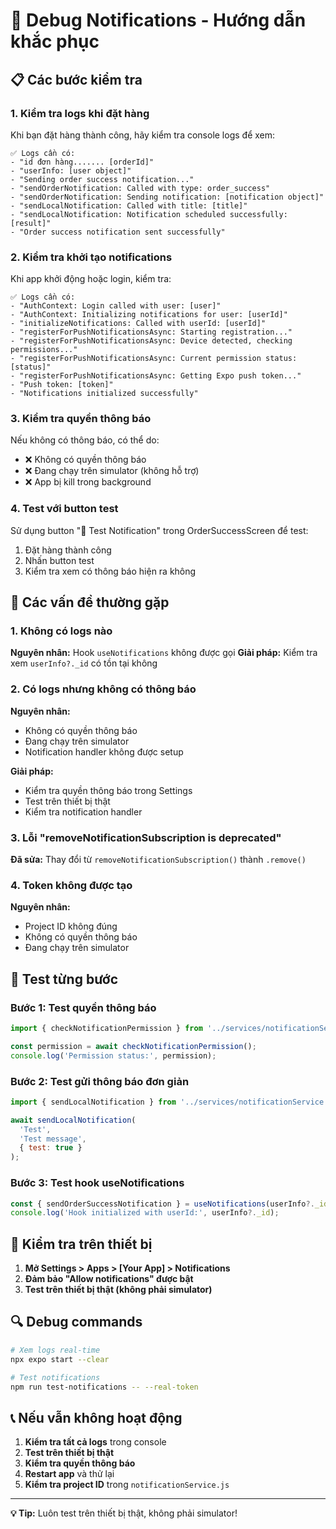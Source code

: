 # 🐛 Debug Notifications - Hướng dẫn khắc phục

## 📋 Các bước kiểm tra

### 1. **Kiểm tra logs khi đặt hàng**

Khi bạn đặt hàng thành công, hãy kiểm tra console logs để xem:

```
✅ Logs cần có:
- "id đơn hàng....... [orderId]"
- "userInfo: [user object]"
- "Sending order success notification..."
- "sendOrderNotification: Called with type: order_success"
- "sendOrderNotification: Sending notification: [notification object]"
- "sendLocalNotification: Called with title: [title]"
- "sendLocalNotification: Notification scheduled successfully: [result]"
- "Order success notification sent successfully"
```

### 2. **Kiểm tra khởi tạo notifications**

Khi app khởi động hoặc login, kiểm tra:

```
✅ Logs cần có:
- "AuthContext: Login called with user: [user]"
- "AuthContext: Initializing notifications for user: [userId]"
- "initializeNotifications: Called with userId: [userId]"
- "registerForPushNotificationsAsync: Starting registration..."
- "registerForPushNotificationsAsync: Device detected, checking permissions..."
- "registerForPushNotificationsAsync: Current permission status: [status]"
- "registerForPushNotificationsAsync: Getting Expo push token..."
- "Push token: [token]"
- "Notifications initialized successfully"
```

### 3. **Kiểm tra quyền thông báo**

Nếu không có thông báo, có thể do:

- ❌ Không có quyền thông báo
- ❌ Đang chạy trên simulator (không hỗ trợ)
- ❌ App bị kill trong background

### 4. **Test với button test**

Sử dụng button "🧪 Test Notification" trong OrderSuccessScreen để test:

1. Đặt hàng thành công
2. Nhấn button test
3. Kiểm tra xem có thông báo hiện ra không

## 🔧 Các vấn đề thường gặp

### 1. **Không có logs nào**

**Nguyên nhân:** Hook `useNotifications` không được gọi
**Giải pháp:** Kiểm tra xem `userInfo?._id` có tồn tại không

### 2. **Có logs nhưng không có thông báo**

**Nguyên nhân:** 
- Không có quyền thông báo
- Đang chạy trên simulator
- Notification handler không được setup

**Giải pháp:**
- Kiểm tra quyền thông báo trong Settings
- Test trên thiết bị thật
- Kiểm tra notification handler

### 3. **Lỗi "removeNotificationSubscription is deprecated"**

**Đã sửa:** Thay đổi từ `removeNotificationSubscription()` thành `.remove()`

### 4. **Token không được tạo**

**Nguyên nhân:**
- Project ID không đúng
- Không có quyền thông báo
- Đang chạy trên simulator

## 🧪 Test từng bước

### Bước 1: Test quyền thông báo
```javascript
import { checkNotificationPermission } from '../services/notificationService';

const permission = await checkNotificationPermission();
console.log('Permission status:', permission);
```

### Bước 2: Test gửi thông báo đơn giản
```javascript
import { sendLocalNotification } from '../services/notificationService';

await sendLocalNotification(
  'Test',
  'Test message',
  { test: true }
);
```

### Bước 3: Test hook useNotifications
```javascript
const { sendOrderSuccessNotification } = useNotifications(userInfo?._id);
console.log('Hook initialized with userId:', userInfo?._id);
```

## 📱 Kiểm tra trên thiết bị

1. **Mở Settings > Apps > [Your App] > Notifications**
2. **Đảm bảo "Allow notifications" được bật**
3. **Test trên thiết bị thật (không phải simulator)**

## 🔍 Debug commands

```bash
# Xem logs real-time
npx expo start --clear

# Test notifications
npm run test-notifications -- --real-token
```

## 📞 Nếu vẫn không hoạt động

1. **Kiểm tra tất cả logs** trong console
2. **Test trên thiết bị thật**
3. **Kiểm tra quyền thông báo**
4. **Restart app** và thử lại
5. **Kiểm tra project ID** trong `notificationService.js`

---

**💡 Tip:** Luôn test trên thiết bị thật, không phải simulator!
